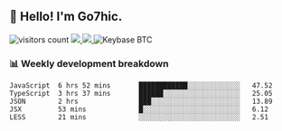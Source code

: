 ## 👋 Hello! I'm Go7hic.

 ![visitors count](https://visitors-by-url-pls-dont-use-this-in-your-repo.vercel.app/Go7hic-github-readme)
 <a href="https://twitter.com/Go7hic">
    <img src="https://img.shields.io/badge/-@Go7hic-1ca0f1?style=flat-square&labelColor=1ca0f1&logo=twitter&logoColor=white&link=https://twitter.com/Go7hic">
   <a/>
   <a href="mailto:gtfx0209@gmail.com">
    <img src="https://img.shields.io/badge/-gtfx0209@gmail.com-c14438?style=flat-square&logo=Gmail&logoColor=white&link=mailto:gtfx0209@gmail.com">
   <a/>
    ![Keybase BTC](https://img.shields.io/keybase/btc/Go7hic)
 <!--
🔭 I’m currently working
🌱 I’m currently learning
💬 Ask me about 
📫 How to reach me: 
⚡ Fun fact: 
-->
 <!--
![My Github Stats](https://github-readme-stats.vercel.app/api?username=Go7hic&show_icons=true&count_private=true)

-->

### 📊 Weekly development breakdown
<!--START_SECTION:waka-->
```text
JavaScript  6 hrs 52 mins       ████████████░░░░░░░░░░░░░   47.52 
TypeScript  3 hrs 37 mins       ██████░░░░░░░░░░░░░░░░░░░   25.05 
JSON        2 hrs               ███░░░░░░░░░░░░░░░░░░░░░░   13.89 
JSX         53 mins             █░░░░░░░░░░░░░░░░░░░░░░░░   6.12 
LESS        21 mins             ░░░░░░░░░░░░░░░░░░░░░░░░░   2.51
```
<!--END_SECTION:waka-->

